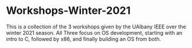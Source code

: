 # Workshops-Winter-2021
This is a collection of the 3 workshops given by the UAlbany IEEE over the winter 2021 season. All Three focus on OS development, starting with an intro to C, followed by x86, and finally building an OS from both.
